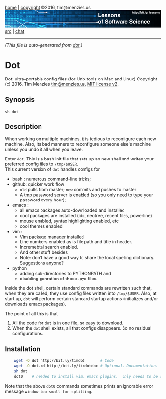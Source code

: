 [home](http://bit.ly/lessons) |
[copyright](https://github.com/lessen/src/blob/master/LICENSE.md) &copy;2016, tim&commat;menzies.us
<br>
[<img width=900 src="https://github.com/lessen/src/blob/master/img/banner.png?raw=true">](http://bit.ly/lessons)<br>
[src](https://github.com/lessen/src) |
[chat](https://lessons.slack.com/)

______

_(This file is auto-generated from [dot](dot).)_  

# Dot

Dot: ultra-portable config files  (for Unix tools on Mac and Linux)
Copyright (c) 2016, Tim Menzies tim@menzies.us, [MIT license v2](http://bit.ly/lessenlicense).

## Synopsis

    sh dot

## Description

When working on multiple machines, it is tedious to reconfigure each new
machine. Also, its bad manners to reconfigure someone else's machine unless
you undo it all when you leave.

Enter `dot`. This is a bash init file that sets up an new shell and writes
your preferred config files to `/tmp/$USER`.  
This current version of `dot` handles configs for 

- bash : numerous command-line tricks;
- github: quicker work flow 
     - `old` pulls from master; `new` commits and pushes to master
     - A tmp password server is enabled (so you only need to type
      your password every hour);
- emacs :
     - all emacs packages auto-downloaded and installed
     - cool packages are installed (ido, neotree, recent files, powerline)
     - mouse enabled, syntax highlighting enabled, etc
     - cool themes enabled
- vim :
     - Vim package manager installed
     - Line numbers enabled as is file path and title in header.
     - Incremebtal search enabled.
     - And other stuff besides
     - Note: don't have a good way to share the local spelling dictionary. Suggestions anyone?
- python 
     - adding sub-directories to PYTHONPATH and
     - disabling genration of those .pyc files.

Inside the dot shell, certain
standard commands are rewritten such that, when they are called, they use
config files written into `/tmp/$USER`.  Also, at start up, `dot` will perform
certain standard startup actions (initializes and/or downloads emacs packages).


The point of all this is that

1. All the code for `dot` is in one file, so easy to download.
2. When the `dot` shell exists, all that configs
   disappears. So no residual configurations.

## Installation

```sh
    wget -O dot http://bit.ly/timdot       # Code
    wget -O dot.md http://bit.ly/timdotdoc # Optional. Documentation.
    sh dot  
    dot0    # needed to install vim, emacs plugins.  only needs to be runs one
```
 
Note that the above `dot0` commands sometimes prints an ignorable error message
`window too small for splitting`.
